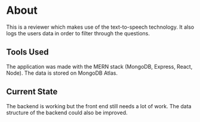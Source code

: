 # About

This is a reviewer which makes use of the text-to-speech technology. It also logs the users data in order to filter through the questions.

## Tools Used

The application was made with the MERN stack (MongoDB, Express, React, Node). The data is stored on MongoDB Atlas.

## Current State

The backend is working but the front end still needs a lot of work. The data structure of the backend could also be improved.
